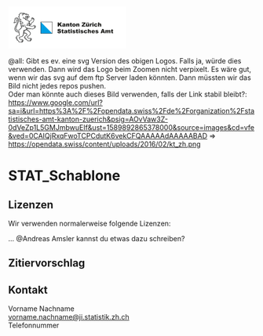 ![](/KtZuerichLogo.png)

@all: Gibt es ev. eine svg Version des obigen Logos. Falls ja, würde dies verwenden. Dann wird das Logo beim Zoomen nicht verpixelt. Es wäre gut, wenn wir das svg auf dem ftp Server laden könnten. Dann müssten wir das Bild nicht jedes repos pushen.  
Oder man könnte auch dieses Bild verwenden, falls der Link stabil bleibt?: https://www.google.com/url?sa=i&url=https%3A%2F%2Fopendata.swiss%2Fde%2Forganization%2Fstatistisches-amt-kanton-zuerich&psig=AOvVaw3Z-0dVeZp1L5GMJmbwuEIf&ust=1589892865378000&source=images&cd=vfe&ved=0CAIQjRxqFwoTCPCdutK6vekCFQAAAAAdAAAAABAD => https://opendata.swiss/content/uploads/2016/02/kt_zh.png

# STAT_Schablone

## Lizenzen

Wir verwenden normalerweise folgende Lizenzen: 

... @Andreas Amsler kannst du etwas dazu schreiben?

## Zitiervorschlag


## Kontakt

Vorname Nachname <br>
vorname.nachname@ji.statistik.zh.ch <br>
Telefonnummer <br> 

